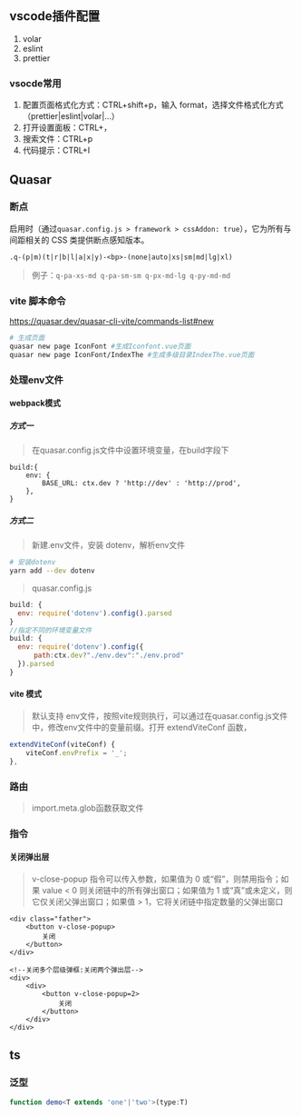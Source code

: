 ## vscode插件配置

1. volar
2. eslint
3. prettier

### vsocde常用

1. 配置页面格式化方式：CTRL+shift+p，输入 format，选择文件格式化方式（prettier|eslint|volar|...）
2. 打开设置面板：CTRL+，
3. 搜索文件：CTRL+p
3. 代码提示：CTRL+I

## Quasar

### 断点

启用时（通过`quasar.config.js > framework > cssAddon: true`），它为所有与间距相关的 CSS 类提供断点感知版本。

```
.q-(p|m)(t|r|b|l|a|x|y)-<bp>-(none|auto|xs|sm|md|lg|xl)
```

> 例子：`q-pa-xs-md q-pa-sm-sm q-px-md-lg q-py-md-md`

### vite 脚本命令

https://quasar.dev/quasar-cli-vite/commands-list#new

```bash
# 生成页面
quasar new page IconFont #生成Iconfont.vue页面
quasar new page IconFont/IndexThe #生成多级目录IndexThe.vue页面
```

### 处理env文件

#### webpack模式

##### 方式一

> 在quasar.config.js文件中设置环境变量，在build字段下

```JS
build:{
    env: {
        BASE_URL: ctx.dev ? 'http://dev' : 'http://prod',
    },
}
```

##### 方式二

> 新建.env文件，安装 dotenv，解析env文件

```bash
# 安装dotenv
yarn add --dev dotenv
```

> quasar.config.js

```js
build: {
  env: require('dotenv').config().parsed
}
//指定不同的环境变量文件
build: {
  env: require('dotenv').config({
      path:ctx.dev?"./env.dev":"./env.prod"
  }).parsed
}
```

#### vite 模式

> 默认支持 env文件，按照vite规则执行，可以通过在quasar.config.js文件中，修改env文件中的变量前缀。打开 extendViteConf 函数，

```js
extendViteConf(viteConf) {
    viteConf.envPrefix = '_';
},
```

### 路由

> import.meta.glob函数获取文件



### 指令

#### 关闭弹出层

> v-close-popup 指令可以传入参数，如果值为 0 或“假”，则禁用指令；如果 value < 0 则关闭链中的所有弹出窗口；如果值为 1 或“真”或未定义，则它仅关闭父弹出窗口；如果值 > 1，它将关闭链中指定数量的父弹出窗口

```vue
<div class="father">
    <button v-close-popup>
        关闭
    </button>
</div>

<!--关闭多个层级弹框:关闭两个弹出层-->
<div>
    <div>
        <button v-close-popup=2>
            关闭
        </button>
    </div>
</div>
```



## ts

### 泛型

```ts
function demo<T extends 'one'|'two'>(type:T)
```

